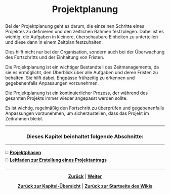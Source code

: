 # <p align="center">Projektplanung</p>

Bei der Projektplanung geht es darum, die einzelnen Schritte eines Projektes zu definieren und den zeitlichen Rahmen festzulegen. Dabei ist es wichtig, die Aufgaben in kleinere, überschaubare Einheiten zu unterteilen und diese dann in einem Zeitplan festzuhalten.

Dies hilft nicht nur bei der Organisation, sondern auch bei der Überwachung des Fortschritts und der Einhaltung von Fristen.

Die Projektplanung ist ein wichtiger Bestandteil des Zeitmanagements, da sie es ermöglicht, den Überblick über alle Aufgaben und deren Fristen zu behalten. Sie hilft dabei, Engpässe frühzeitig zu erkennen und gegebenenfalls Anpassungen vorzunehmen.

Die Projektplanung ist ein kontinuierlicher Prozess, der während des gesamten Projekts immer wieder angepasst werden sollte.

Es ist wichtig, regelmäßig den Fortschritt zu überprüfen und gegebenenfalls Anpassungen vorzunehmen, um sicherzustellen, dass das Projekt im Zeitrahmen bleibt.

---

### <p align="center">Dieses Kapitel beinhaltet folgende Abschnitte:</p>

---

◻️ [**Projektphasen**](/docs/07-projekte/01-projektarbeit/02-planung/01-phasen/README.md) <br>
◻️ [**Leitfaden zur Erstellung eines Projektantrags**](/docs/07-projekte/01-projektarbeit/02-planung/02-antrag/README.md) <br>

---


<p align="center">
<a href="/docs/07-projekte/01-projektarbeit/01-zeitmanagement/README.md"><strong>Zurück</strong></a> | 
<a href="/docs/07-projekte/01-projektarbeit/02-planung/01-phasen/README.md"><strong>Weiter</strong></a>
</p>

<p align="center">
<a href="/docs/07-projekte/01-projektarbeit/README.md/#dieses-thema-beinhaltet-folgende-kapitel"><strong>Zurück zur Kapitel-Übersicht</strong></a> | <a href="/docs/00-willkommen/README.md"><strong>Zurück zur Startseite des Wikis</strong></a>
</p>
